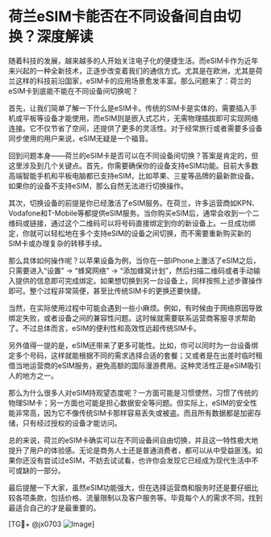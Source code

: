 # 荷兰eSIM卡能否在不同设备间自由切换？深度解读

随着科技的发展，越来越多的人开始关注电子化的便捷生活。而eSIM卡作为近年来兴起的一种全新技术，正逐步改变着我们的通信方式。尤其是在欧洲，尤其是荷兰这样的科技前沿国家，eSIM卡的应用场景愈发丰富。那么问题来了：荷兰的eSIM卡到底能不能在不同设备间切换呢？

首先，让我们简单了解一下什么是eSIM卡。传统的SIM卡是实体的，需要插入手机或平板等设备才能使用，而eSIM则是嵌入式芯片，无需物理插拔即可实现网络连接。它不仅节省了空间，还提供了更多的灵活性。对于经常旅行或者需要多设备同步使用的用户来说，eSIM无疑是一个福音。

回到问题本身——荷兰的eSIM卡是否可以在不同设备间切换？答案是肯定的，但这里涉及到几个关键点。首先，你需要确保你的设备支持eSIM功能。目前大多数高端智能手机和平板电脑都已支持eSIM，比如苹果、三星等品牌的最新款设备。如果你的设备不支持eSIM，那么自然无法进行切换操作。

其次，切换设备的前提是你已经激活了eSIM服务。在荷兰，许多运营商如KPN、Vodafone和T-Mobile等都提供eSIM服务。当你购买eSIM后，通常会收到一个二维码或链接，通过这个二维码可以将号码直接绑定到你的新设备上。一旦成功绑定，你就可以轻松地在多个支持eSIM的设备之间切换，而不需要重新购买新的SIM卡或办理复杂的转移手续。

那么具体如何操作呢？以苹果设备为例，当你在一部iPhone上激活了eSIM之后，只需要进入“设置” -> “蜂窝网络” -> “添加蜂窝计划”，然后扫描二维码或者手动输入提供的信息即可完成绑定。如果想切换到另一台设备上，同样按照上述步骤操作即可。整个过程非常简便，甚至比传统SIM卡的更换还要快捷。

当然，在实际使用过程中可能会遇到一些小麻烦。例如，有时候由于网络原因导致绑定失败，或者设备之间的兼容性问题。这时候就需要联系运营商客服寻求帮助了。不过总体而言，eSIM的便利性和高效性远超传统SIM卡。

另外值得一提的是，eSIM还带来了更多可能性。比如，你可以同时为一台设备绑定多个号码，这样就能根据不同的需求选择合适的套餐；又或者是在出差时临时租借当地运营商的eSIM服务，避免高额的国际漫游费用。这种灵活性正是eSIM吸引人的地方之一。

那么为什么很多人对eSIM持观望态度呢？一方面可能是习惯使然，习惯了传统的物理SIM卡；另一方面也可能是担心数据安全等问题。但实际上，eSIM的安全性能非常高，因为它不像传统SIM卡那样容易丢失或被盗。而且所有数据都是加密存储，只有经过授权的设备才能访问。

总的来说，荷兰的eSIM卡确实可以在不同设备间自由切换，并且这一特性极大地提升了用户的体验感。无论是商务人士还是普通消费者，都可以从中受益匪浅。如果你还没有尝试过eSIM，不妨去试试看，也许你会发现它已经成为现代生活中不可或缺的一部分。

最后提醒一下大家，虽然eSIM功能强大，但在选择运营商和服务时还是要仔细比较各项条款，包括价格、流量限制以及客户服务等。毕竟每个人的需求不同，找到最适合自己的才是最重要的。

[TG💪+ @jx0703 ![Image](https://github.com/user-attachments/assets/dbca1d08-cadb-493c-b0ec-ad6f7a83f270)]